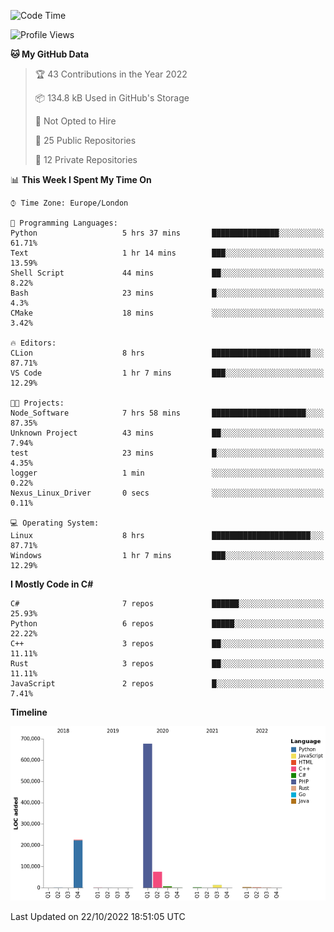 <!--START_SECTION:waka-->
![Code Time](http://img.shields.io/badge/Code%20Time-329%20hrs%201%20min-blue)

![Profile Views](http://img.shields.io/badge/Profile%20Views-0-blue)

**🐱 My GitHub Data** 

> 🏆 43 Contributions in the Year 2022
 > 
> 📦 134.8 kB Used in GitHub's Storage 
 > 
> 🚫 Not Opted to Hire
 > 
> 📜 25 Public Repositories 
 > 
> 🔑 12 Private Repositories  
 > 
📊 **This Week I Spent My Time On** 

```text
⌚︎ Time Zone: Europe/London

💬 Programming Languages: 
Python                   5 hrs 37 mins       ███████████████░░░░░░░░░░   61.71% 
Text                     1 hr 14 mins        ███░░░░░░░░░░░░░░░░░░░░░░   13.59% 
Shell Script             44 mins             ██░░░░░░░░░░░░░░░░░░░░░░░   8.22% 
Bash                     23 mins             █░░░░░░░░░░░░░░░░░░░░░░░░   4.3% 
CMake                    18 mins             ░░░░░░░░░░░░░░░░░░░░░░░░░   3.42%

🔥 Editors: 
CLion                    8 hrs               ██████████████████████░░░   87.71% 
VS Code                  1 hr 7 mins         ███░░░░░░░░░░░░░░░░░░░░░░   12.29%

🐱‍💻 Projects: 
Node_Software            7 hrs 58 mins       █████████████████████░░░░   87.35% 
Unknown Project          43 mins             ██░░░░░░░░░░░░░░░░░░░░░░░   7.94% 
test                     23 mins             █░░░░░░░░░░░░░░░░░░░░░░░░   4.35% 
logger                   1 min               ░░░░░░░░░░░░░░░░░░░░░░░░░   0.22% 
Nexus_Linux_Driver       0 secs              ░░░░░░░░░░░░░░░░░░░░░░░░░   0.11%

💻 Operating System: 
Linux                    8 hrs               ██████████████████████░░░   87.71% 
Windows                  1 hr 7 mins         ███░░░░░░░░░░░░░░░░░░░░░░   12.29%

```

**I Mostly Code in C#** 

```text
C#                       7 repos             ██████░░░░░░░░░░░░░░░░░░░   25.93% 
Python                   6 repos             █████░░░░░░░░░░░░░░░░░░░░   22.22% 
C++                      3 repos             ██░░░░░░░░░░░░░░░░░░░░░░░   11.11% 
Rust                     3 repos             ██░░░░░░░░░░░░░░░░░░░░░░░   11.11% 
JavaScript               2 repos             █░░░░░░░░░░░░░░░░░░░░░░░░   7.41%

```


**Timeline**

![Chart not found](https://raw.githubusercontent.com/Jirubizu/Jirubizu/master/charts/bar_graph.png) 


 Last Updated on 22/10/2022 18:51:05 UTC
<!--END_SECTION:waka-->